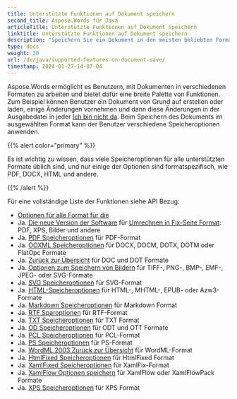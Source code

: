 ```yaml
---
title: Unterstützte Funktionen auf Dokument speichern
second_title: Aspose.Words für Java
articleTitle: Unterstützte Funktionen auf Dokument speichern
linktitle: Unterstützte Funktionen auf Dokument speichern
description: "Speichern Sie ein Dokument in den meisten beliebten Formaten und unterstützt viele Microsoft Word Merkmale."
type: docs
weight: 30
url: /de/java/supported-features-on-document-save/
timestamp: 2024-01-27-14-07-04
---
```


Aspose.Words ermöglicht es Benutzern, mit Dokumenten in verschiedenen Formaten zu arbeiten und bietet dafür eine breite Palette von Funktionen. Zum Beispiel können Benutzer ein Dokument von Grund auf erstellen oder laden, einige Änderungen vornehmen und dann diese Änderungen in der Ausgabedatei in jeder [Ich bin nicht da](/words/de/java/supported-document-formats/). Beim Speichern des Dokuments im ausgewählten Format kann der Benutzer verschiedene Speicheroptionen anwenden.

{{% alert color="primary" %}}

Es ist wichtig zu wissen, dass viele Speicheroptionen für alle unterstützten Formate üblich sind, und nur einige der Optionen sind formatspezifisch, wie PDF, DOCX, HTML und andere.

{{% /alert %}}

Für eine vollständige Liste der Funktionen siehe API Bezug:

- [Optionen für alle Format für die](https://reference.aspose.com/words/java/com.aspose.words/saveoptions/)
- Ja. [Die neue Version der Software](https://reference.aspose.com/words/java/com.aspose.words/fixedpagesaveoptions/) für [Umrechnen in Fix-Seite Format](/words/de/java/converting-to-fixed-page-format/): PDF, XPS, Bilder und andere
- Ja. [PDF Speicheroptionen](https://reference.aspose.com/words/java/com.aspose.words/pdfsaveoptions/) für PDF-Format
- Ja. [OOXML Speicheroptionen](https://reference.aspose.com/words/java/com.aspose.words/ooxmlsaveoptions/) für DOCX, DOCM, DOTX, DOTM oder FlatOpc Formate
- Ja. [Zurück zur Übersicht](https://reference.aspose.com/words/java/com.aspose.words/docsaveoptions/) für DOC und DOT Formate
- Ja. [Optionen zum Speichern von Bildern](https://reference.aspose.com/words/java/com.aspose.words/imagesaveoptions/) für TIFF-, PNG-, BMP-, EMF-, JPEG- oder SVG-Formate
- Ja. [SVG Speicheroptionen](https://reference.aspose.com/words/java/com.aspose.words/svgsaveoptions/) für SVG-Format
- Ja. [HTML-Speicheroptionen](https://reference.aspose.com/words/java/com.aspose.words/htmlsaveoptions/) für HTML-, MHTML-, EPUB- oder Azw3-Formate
- Ja. [Markdown Speicheroptionen](https://reference.aspose.com/words/java/com.aspose.words/markdownsaveoptions/) für Markdown Format
- Ja. [RTF Sparoptionen](https://reference.aspose.com/words/java/com.aspose.words/rtfsaveoptions/) für RTF-Format
- Ja. [TXT Speicheroptionen](https://reference.aspose.com/words/java/com.aspose.words/txtsaveoptions/) für TXT Format
- Ja. [OD Speicheroptionen](https://reference.aspose.com/words/java/com.aspose.words/odtsaveoptions/) für ODT und OTT Formate
- Ja. [PCL Speicheroptionen](https://reference.aspose.com/words/java/com.aspose.words/pclsaveoptions/) für PCL-Format
- Ja. [PS Speicheroptionen](https://reference.aspose.com/words/java/com.aspose.words/pssaveoptions/) für PS-Format
- Ja. [WordML 2003 Zurück zur Übersicht](https://reference.aspose.com/words/java/com.aspose.words/wordml2003saveoptions/) für WordML-Format
- Ja. [HtmlFixed Speicheroptionen](https://reference.aspose.com/words/java/com.aspose.words/htmlfixedsaveoptions/) für HtmlFixed Format
- Ja. [XamlFixed Speicheroptionen](https://reference.aspose.com/words/java/com.aspose.words/xamlfixedsaveoptions/) für XamlFix-Format
- Ja. [XamlFlow Optionen speichern](https://reference.aspose.com/words/java/com.aspose.words/xamlflowsaveoptions/) für XamlFlow oder XamlFlowPack Formate
- Ja. [XPS Speicheroptionen](https://reference.aspose.com/words/java/com.aspose.words/xpssaveoptions/) für XPS Format
